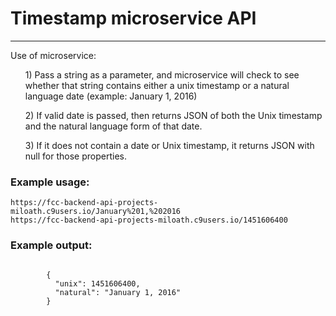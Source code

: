 <h1>Timestamp microservice API</h1>
<hr>
<p>
    Use of microservice:
    <ul>1) Pass a string as a parameter, and microservice will check to see whether that string contains either a unix timestamp or a natural language date (example: January 1, 2016)</ul>
    <ul>2) If valid date is passed, then returns JSON of both the Unix timestamp and the natural language form of that date.</ul>
    <ul>3) If it does not contain a date or Unix timestamp, it returns JSON with null for those properties.</ul>
</p>
<h3>Example usage:</h3>
<code id="link">https://fcc-backend-api-projects-miloath.c9users.io/January%201,%202016</code><br>
<code id="link2">https://fcc-backend-api-projects-miloath.c9users.io/1451606400</code>
<h3>Example output:</h3>
<code>
        {
          "unix": 1451606400,
          "natural": "January 1, 2016"
        }
</code>
